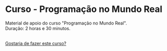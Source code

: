 Curso - Programação no Mundo Real
=======

Material de apoio do curso "Programação no Mundo Real".<br />
Duração: 2 horas e 30 minutos.<br /><br />

[Gostaria de fazer este curso?](http://riandutra.com)
